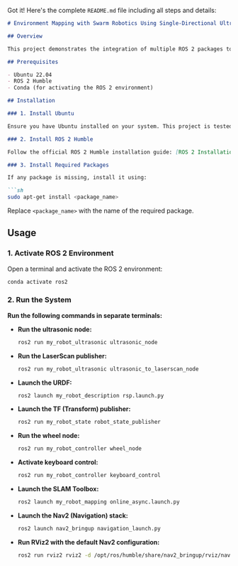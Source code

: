 Got it! Here's the complete `README.md` file including all steps and details:

```markdown
# Environment Mapping with Swarm Robotics Using Single-Directional Ultrasonic Sensors

## Overview

This project demonstrates the integration of multiple ROS 2 packages to create an environment mapping system using swarm robotics equipped with single-directional ultrasonic sensors. The system includes ultrasonic sensor data processing, LaserScan data publishing, robot state management, wheel control, SLAM (Simultaneous Localization and Mapping), and navigation.

## Prerequisites

- Ubuntu 22.04
- ROS 2 Humble
- Conda (for activating the ROS 2 environment)

## Installation

### 1. Install Ubuntu

Ensure you have Ubuntu installed on your system. This project is tested with Ubuntu 22.04.

### 2. Install ROS 2 Humble

Follow the official ROS 2 Humble installation guide: [ROS 2 Installation](https://docs.ros.org/en/humble/Installation.html).

### 3. Install Required Packages

If any package is missing, install it using:

```sh
sudo apt-get install <package_name>
```

Replace `<package_name>` with the name of the required package.

## Usage

### 1. Activate ROS 2 Environment

Open a terminal and activate the ROS 2 environment:

```sh
conda activate ros2
```

### 2. Run the System

**Run the following commands in separate terminals:**

- **Run the ultrasonic node:**

  ```sh
  ros2 run my_robot_ultrasonic ultrasonic_node
  ```

- **Run the LaserScan publisher:**

  ```sh
  ros2 run my_robot_ultrasonic ultrasonic_to_laserscan_node
  ```

- **Launch the URDF:**

  ```sh
  ros2 launch my_robot_description rsp.launch.py
  ```

- **Launch the TF (Transform) publisher:**

  ```sh
  ros2 run my_robot_state robot_state_publisher
  ```

- **Run the wheel node:**

  ```sh
  ros2 run my_robot_controller wheel_node
  ```

- **Activate keyboard control:**

  ```sh
  ros2 run my_robot_controller keyboard_control
  ```

- **Launch the SLAM Toolbox:**

  ```sh
  ros2 launch my_robot_mapping online_async.launch.py
  ```

- **Launch the Nav2 (Navigation) stack:**

  ```sh
  ros2 launch nav2_bringup navigation_launch.py
  ```

- **Run RViz2 with the default Nav2 configuration:**

  ```sh
  ros2 run rviz2 rviz2 -d /opt/ros/humble/share/nav2_bringup/rviz/nav2_default_view.rviz
  ```
